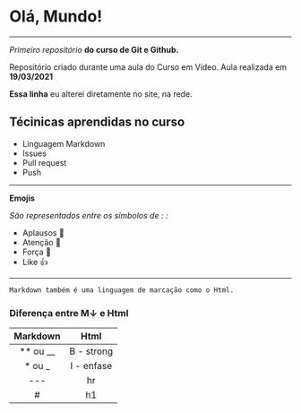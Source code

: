 # Olá, Mundo!
---

_Primeiro repositório_ **do curso de Git e Github.**

Repositório criado durante uma aula do Curso em Vídeo.
Aula realizada em **19/03/2021**

__Essa linha__ eu alterei diretamente no site, na rede.

## Técinicas aprendidas no curso

- Linguagem Markdown
- Issues
- Pull request
- Push

---
**Emojis**

_São representados entre os símbolos de : :_

* Aplausos :clap:
* Atenção :eyes:
* Força :muscle:
* Like :+1:
---

~~~Html
Markdown também é uma linguagem de marcação como o Html.
~~~

### Diferença entre M↓ e Html

Markdown | Html
:--------: | :------:
\** ou \__ | B - strong
\* ou \_  | I - enfase 
\--- | hr
\# | h1







